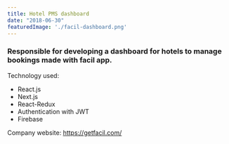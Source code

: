 ```yaml
---
title: Hotel PMS dashboard
date: "2018-06-30"
featuredImage: './facil-dashboard.png'
---
```


<!-- end -->
### Responsible for developing a dashboard for hotels to manage bookings made with facil app.

Technology used:
* React.js
* Next.js
* React-Redux
* Authentication with JWT
* Firebase

Company website: https://getfacil.com/
